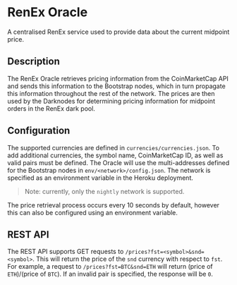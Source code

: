 # RenEx Oracle

A centralised RenEx service used to provide data about the current midpoint price.

## Description

The RenEx Oracle retrieves pricing information from the CoinMarketCap API and sends this information to the Bootstrap nodes, which in turn propagate this information throughout the rest of the network. The prices are then used by the Darknodes for determining pricing information for midpoint orders in the RenEx dark pool.

## Configuration

The supported currencies are defined in `currencies/currencies.json`. To add additional currencies, the symbol name, CoinMarketCap ID, as well as valid pairs must be defined. The Oracle will use the multi-addresses defined for the Bootstrap nodes in `env/<network>/config.json`. The network is specified as an environment variable in the Heroku deployment.

> Note: currently, only the `nightly` network is supported.

The price retrieval process occurs every 10 seconds by default, however this can also be configured using an environment variable.

## REST API

The REST API supports GET requests to `/prices?fst=<symbol>&snd=<symbol>`. This will return the price of the `snd` currency with respect to `fst`. For example, a request to `/prices?fst=BTC&snd=ETH` will return (price of `ETH`)/(price of `BTC`). If an invalid pair is specified, the response will be `0`.